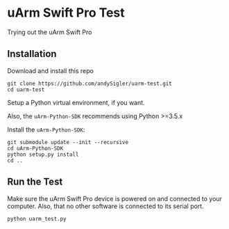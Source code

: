 # uArm Swift Pro Test

Trying out the uArm Swift Pro

## Installation

Download and install this repo
```
git clone https://github.com/andySigler/uarm-test.git
cd uarm-test
```

Setup a Python virtual environment, if you want.

Also, the `uArm-Python-SDK` recommends using Python >=3.5.x

Install the `uArm-Python-SDK`:
```
git submodule update --init --recursive
cd uArm-Python-SDK
python setup.py install
cd ..
```

## Run the Test

Make sure the uArm Swift Pro device is powered on and connected to your computer. Also, that no other software is connected to its serial port.

```
python uarm_test.py
```
